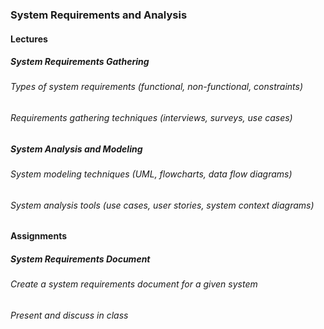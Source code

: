 ### System Requirements and Analysis

#### Lectures

##### System Requirements Gathering
###### Types of system requirements (functional, non-functional, constraints)
###### Requirements gathering techniques (interviews, surveys, use cases)

##### System Analysis and Modeling
###### System modeling techniques (UML, flowcharts, data flow diagrams)
###### System analysis tools (use cases, user stories, system context diagrams)

#### Assignments

##### System Requirements Document
###### Create a system requirements document for a given system
###### Present and discuss in class